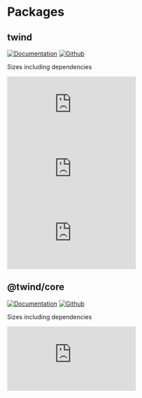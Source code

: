 # Packages

## twind

[![Documentation](https://flat.badgen.net/badge/icon/Documentation?icon=awesome&label)](https://twind.dev/api/modules/twind.html)
[![Github](https://flat.badgen.net/badge/icon/tw-in-js%2Ftwind%2Fpackages%2Ftwind?icon=github&label)](https://github.com/tw-in-js/twind/tree/next/packages/twind)

Sizes including dependencies

![twind](https://flat.badgen.net/badgesize/brotli/https:/cdn.esm.sh/v62/twind@next/es2021/twind.bundle.js?label=twind&cache=10800&color=blue)
![twind/core](https://flat.badgen.net/badgesize/brotli/https:/cdn.esm.sh/v62/twind@next/es2021/core.bundle.js?label=twind%2Fcore&cache=10800&color=blue)
![twind/mini](https://flat.badgen.net/badgesize/brotli/https:/cdn.esm.sh/v62/twind@next/es2021/mini.bundle.js?label=twind%2Fmini&cache=10800&color=blue)

## @twind/core

[![Documentation](https://flat.badgen.net/badge/icon/Documentation?icon=awesome&label)](https://twind.dev/api/modules/twind.html)
[![Github](https://flat.badgen.net/badge/icon/tw-in-js%2Ftwind%2Fpackages%2Fcore?icon=github&label)](https://github.com/tw-in-js/twind/tree/next/packages/core)

Sizes including dependencies

![@twind/core](https://flat.badgen.net/badgesize/brotli/https:/cdn.esm.sh/v62/@twind/core@next/es2021/core.bundle.js?label=%40twind%2Fcore&cache=10800&color=blue)
